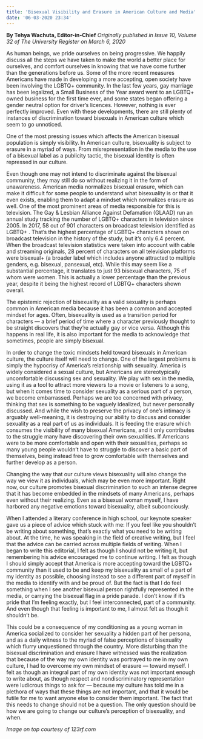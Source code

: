 ```yaml
---
title: 'Bisexual Visibility and Erasure in American Culture and Media'
date: '06-03-2020 23:34'
---
```


**By Tehya Wachuta, Editor-in-Chief** _Originally published in Issue 10, Volume 32 of The University Register on March 6, 2020_

As human beings, we pride ourselves on being progressive. We happily discuss all the steps we have taken to make the world a better place for ourselves, and comfort ourselves in knowing that we have come further than the generations before us. Some of the more recent measures Americans have made in developing a more accepting, open society have been involving the LGBTQ+ community. In the last few years, gay marriage has been legalized, a Small Business of the Year award went to an LGBTQ+ owned business for the first time ever, and some states began offering a gender neutral option for driver’s licences. However, nothing is ever perfectly improved. Even with these developments, there are still plenty of instances of discrimination toward bisexuals in American culture which seem to go unnoticed.

One of the most pressing issues which affects the American bisexual population is simply visibility. In American culture, bisexuality is subject to erasure in a myriad of ways. From misrepresentation in the media to the use of a bisexual label as a publicity tactic, the bisexual identity is often repressed in our culture. 

Even though one may not intend to discriminate against the bisexual community, they may still do so without realizing it in the form of unawareness. American media normalizes bisexual erasure, which can make it difficult for some people to understand what bisexuality is or that it even exists, enabling them to adapt a mindset which normalizes erasure as well. One of the most prominent areas of media responsible for this is television. The Gay & Lesbian Alliance Against Defamation (GLAAD) run an annual study tracking the number of LGBTQ+ characters in television since 2005. In 2017, 58 out of 901 characters on broadcast television identified as LGBTQ+ . That’s the highest percentage of LGBTQ+ characters shown on broadcast television in the history of the study, but it’s only 6.4 percent. When the broadcast television statistics were taken into account with cable and streaming originals, 28 percent of characters on all television platforms were bisexual+ (a broader label which includes anyone attracted to multiple genders, e.g. bisexual, pansexual, etc). While this may seem like a substantial percentage, it translates to just 93 bisexual characters, 75 of whom were women. This is actually a lower percentage than the previous year, despite it being the highest record of LGBTQ+ characters shown overall.

The epistemic rejection of bisexuality as a valid sexuality is perhaps common in American media because it has been a common and accepted mindset for ages. Often, bisexuality is used as a transition period for characters — a brief period of time where a character previously thought to be straight discovers that they’re actually gay or vice versa. Although this happens in real life, it is also important for the media to acknowledge that sometimes, people are simply bisexual. 

In order to change the toxic mindsets held toward bisexuals in American culture, the culture itself will need to change. One of the largest problems is simply the hypocrisy of America’s relationship with sexuality. America is widely considered a sexual culture, but Americans are stereotypically uncomfortable discussing sex and sexuality. We play with sex in the media, using it as a tool to attract more viewers to a movie or listeners to a song, but when it comes time to consider sexuality as a serious part of a person, we become embarrassed. Perhaps we are too concerned with privacy, thinking that sex is something to be vaguely idealized, but never personally discussed. And while the wish to preserve the privacy of one’s intimacy is arguably well-meaning, it is destroying our ability to discuss and consider sexuality as a real part of us as individuals. It is feeding the erasure which consumes the visibility of many bisexual Americans, and it only contributes to the struggle many have discovering their own sexualities. If Americans were to be more comfortable and open with their sexualities, perhaps so many young people wouldn’t have to struggle to discover a basic part of themselves, being instead free to grow comfortable with themselves and further develop as a person.

Changing the way that our culture views bisexuality will also change the way we view it as individuals, which may be even more important. Right now, our culture  promotes bisexual discrimination to such an intense degree that it has become embedded in the mindsets of many Americans, perhaps even without their realizing. Even as a bisexual woman myself, I have harbored any negative emotions toward bisexuality, albeit subconciously.

When I attended a literary conference in high school, our keynote speaker gave us a piece of advice which stuck with me: If you feel like you shouldn’t be writing about something, that’s exactly what you need to be writing about. At the time, he was speaking in the field of creative writing, but I feel that the advice can be carried across multiple fields of writing. When I began to write this editorial, I felt as though I should not be writing it, but remembering his advice encouraged me to continue writing. I felt as though I should simply accept that America is more accepting toward the LGBTQ+ community than it used to be and keep my bisexuality as small of a part of my identity as possible, choosing instead to see a different part of myself in the media to identify with and be proud of. But the fact is that I do feel something when I see another bisexual person rightfully represented in the media, or carrying the bisexual flag in a pride parade. I don’t know if it’s pride that I’m feeling exactly, but I feel interconnected, part of a community. And even though that feeling is important to me, I almost felt as though it shouldn’t be.

This could be a consequence of my conditioning as a young woman in America socialized to consider her sexuality a hidden part of her persona, and as a daily witness to the myriad of false perceptions of bisexuality which flurry unquestioned through the country. More disturbing than the bisexual discrimination and erasure I have witnessed was the realization that because of the way my own identity was portrayed to me in my own culture, I had to overcome my own mindset of erasure — toward myself. I felt as though an integral part of my own identity was not important enough to write about, as though respect and nondiscriminatory representation were ludicrous things to ask for — because my culture has told me in a plethora of ways that these things are not important, and that it would be futile for me to want anyone else to consider them important. The fact that this needs to change should not be a question. The only question should be how we are going to change our culture’s perception of bisexuality, and when.

_Image on top courtesy of 123rf.com_